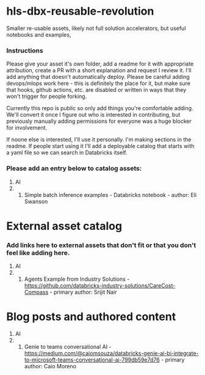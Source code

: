 # hls-dbx-reusable-revolution
Smaller re-usable assets, likely not full solution accelerators, but useful notebooks and examples, 

### Instructions

Please give your asset it's own folder, add a readme for it with appropriate attribution, create a PR with a short explanation and request I review it. I'll add anything that doesn't automatically deploy. Please be careful adding devops/mlops work here - this is definitely the place for it, but make sure that hooks, github actions, etc. are disabled or written in ways that they won't trigger for people forking.

Currently this repo is public so only add things you're comfortable adding. We'll convert it once I figure out who is interested in contributing, but previously manually adding permissions for everyone was a huge blocker for involvement.

If noone else is interested, I'll use it personally. I'm making sections in the readme. If people start using it I'll add a deployable catalog that starts with a yaml file so we can search in Databricks itself.

### Please add an entry below to catalog assets:
1. AI
  1. 1. Simple batch inference examples - Databricks notebook - author: Eli Swanson


# External asset catalog
### Add links here to external assets that don't fit or that you don't feel like adding here.
1. AI
  1. 1. Agents Example from Industry Solutions - https://github.com/databricks-industry-solutions/CareCost-Compass - primary author: Srijit Nair


# Blog posts and authored content
1. AI
  1. 1. Genie to teams conversational AI - https://medium.com/@caiomsouza/databricks-genie-ai-bi-integrate-to-microsoft-teams-conversational-ai-799db59e7d76 - primary author: Caio Moreno

